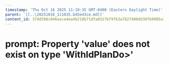 ```yaml
---
timestamp: 'Thu Oct 16 2025 11:10:35 GMT-0400 (Eastern Daylight Time)'
parent: '[[..\20251016_111035.b45e43ce.md]]'
content_id: 37dd398c046eace4ea4b218b71dfa8527bf9f63a7b27400dd38fb9905a1d5a44
---
```


# prompt: Property 'value' does not exist on type 'WithIdPlanDo>'
